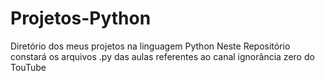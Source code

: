 # Projetos-Python
Diretório dos meus projetos na linguagem Python
Neste Repositório constará os arquivos .py das aulas referentes ao canal ignorância zero do TouTube
